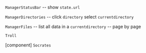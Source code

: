 `ManagerStatusBar` -- show `state.url`

`ManagerDirectories` -- click `directory` select `currentdirectory`

`ManagerFiles` -- list all data in a `currentdirectory` -- page by page

`Troll`

[component] `Socrates`
